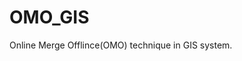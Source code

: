 <!--
 * @Author: greatpie
 * @Date: 2020-11-21 02:38:28
 * @LastEditTime: 2020-11-21 03:12:57
 * @LastEditors: greatpie
 * @FilePath: /OMO_GIS/README.md
-->
# OMO_GIS
Online Merge Offlince(OMO) technique in GIS system.

